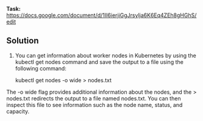 **Task:** https://docs.google.com/document/d/1II6ierjiGgJrsylja6K6Eq4ZEh8gHGhS/edit

## Solution

1. You can get information about worker nodes in Kubernetes by using the kubectl get nodes command and save the output to a file using the following command:

    kubectl get nodes -o wide > nodes.txt
    
The -o wide flag provides additional information about the nodes, and the > nodes.txt redirects the output to a file named nodes.txt. 
You can then inspect this file to see information such as the node name, status, and capacity. 
